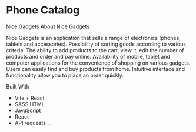 # Phone Catalog 

Nice Gadgets
About Nice Gadgets

Nice Gadgets is an application that sells a range of electronics (phones, tablets and accessories). Possibility of sorting goods according to various criteria. The ability to add products to the cart, view it, edit the number of products and order and pay online. Availability of mobile, tablet and computer applications for the convenience of shopping on various gadgets.
Users can easily find and buy products from home. Intuitive interface and functionality allow you to place an order quickly.

Built With

- Vite + React
- SASS HTML
- JavaScript
- React
- API requests ...
